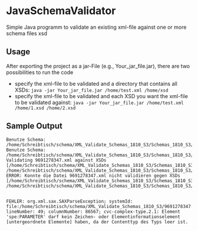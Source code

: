 # JavaSchemaValidator
Simple Java programm to validate an existing xml-file against one or more schema files xsd

## Usage
After exporting the project as a jar-File (e.g., Your_jar_file.jar), there are two possibilities to run the code
* specify the xml-file to be validated and a directory that contains all XSDs: `java -jar Your_jar_file.jar /home/test.xml /home/xsd`
* specify the xml-file to be validated and each XSD you want the xml-file to be validated against: `java -jar Your_jar_file.jar /home/test.xml /home/1.xsd /home/2.xsd`

## Sample Output
```
Benutze Schema: /home/Schreibtisch/schema/XML_Validate_Schemas_1810_S3/Schemas_1810_S3/Mod.xsd
Benutze Schema: /home/Schreibtisch/schema/XML_Validate_Schemas_1810_S3/Schemas_1810_S3/Chapter.xsd
Validating 9691278347.xml against XSDs [/home/Schreibtisch/schema/XML_Validate_Schemas_1810_S3/Schemas_1810_S3/Mod.xsd, /home/Schreibtisch/schema/XML_Validate_Schemas_1810_S3/Schemas_1810_S3/Chapter.xsd]...
ERROR: Konnte die Datei 9691278347.xml nicht validieren gegen XSDs [/home/Schreibtisch/schema/XML_Validate_Schemas_1810_S3/Schemas_1810_S3/Mod.xsd, /home/Schreibtisch/schema/XML_Validate_Schemas_1810_S3/Schemas_1810_S3/Chapter.xsd]


FEHLER: org.xml.sax.SAXParseException; systemId: file:/home/Schreibtisch/schema/XML_Validate_Schemas_1810_S3/9691278347.xml; lineNumber: 49; columnNumber: 86567; cvc-complex-type.2.1: Element 'spe:PARAMETER' darf kein Zeichen- oder Elementinformationselement [untergeordnete Elemente] haben, da der Contenttyp des Typs leer ist.
```
